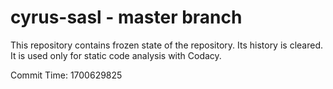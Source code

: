 # cyrus-sasl - master branch

This repository contains frozen state of the repository.
Its history is cleared. It is used only for static code
analysis with Codacy.

Commit Time: 1700629825